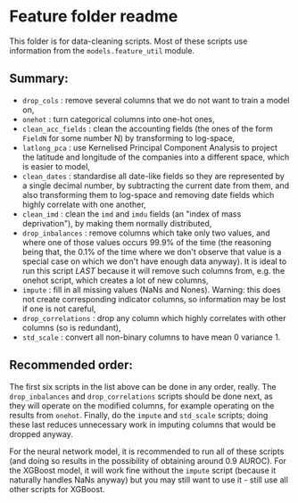 # Feature folder readme

This folder is for data-cleaning scripts. Most of these scripts use information from the `models.feature_util` module.

## Summary:

- `drop_cols` : remove several columns that we do not want to train a model on,
- `onehot` : turn categorical columns into one-hot ones,
- `clean_acc_fields` : clean the accounting fields (the ones of the form `FieldN` for some number N) by transforming to log-space,
- `latlong_pca` : use Kernelised Principal Component Analysis to project the latitude and longitude of the companies into a different space, which is easier to model,
- `clean_dates` : standardise all date-like fields so they are represented by a single decimal number, by subtracting the current date from them, and also transforming them to log-space and removing date fields which highly correlate with one another,
- `clean_imd` : clean the `imd` and `imdu` fields (an "index of mass deprivation"), by making them normally distributed,
- `drop_inbalances` : remove columns which take only two values, and where one of those values occurs 99.9% of the time (the reasoning being that, the 0.1% of the time where we don't observe that value is a special case on which we don't have enough data anyway). It is ideal to run this script *LAST* because it will remove such columns from, e.g. the onehot script, which creates a lot of new columns,
- `impute` : fill in all missing values (NaNs and Nones). Warning: this does not create corresponding indicator columns, so information may be lost if one is not careful,
- `drop_correlations` : drop any column which highly correlates with other columns (so is redundant),
- `std_scale` : convert all non-binary columns to have mean 0 variance 1.

## Recommended order:

The first six scripts in the list above can be done in any order, really. The `drop_inbalances` and `drop_correlations` scripts should be done next, as they will operate on the modified columns, for example operating on the results from `onehot`. Finally, do the `impute` and `std_scale` scripts; doing these last reduces unnecessary work in imputing columns that would be dropped anyway.

For the neural network model, it is recommended to run all of these scripts (and doing so results in the possibility of obtaining around 0.9 AUROC). For the XGBoost model, it will work fine without the `impute` script (because it naturally handles NaNs anyway) but you may still want to use it - still use all other scripts for XGBoost.
